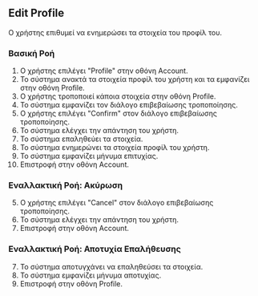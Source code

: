 ## Edit Profile

Ο χρήστης επιθυμεί να ενημερώσει τα στοιχεία του προφίλ του.

### Βασική Ροή

1. Ο χρήστης επιλέγει "Profile" στην οθόνη Account.
2. Το σύστημα ανακτά τα στοιχεία προφίλ του χρήστη και τα εμφανίζει στην οθόνη Profile.
3. Ο χρήστης τροποποιεί κάποια στοιχεία στην οθόνη Profile.
4. Το σύστημα εμφανίζει τον διάλογο επιβεβαίωσης τροποποίησης.
5. Ο χρήστης επιλέγει "Confirm" στον διάλογο επιβεβαίωσης τροποποίησης.
6. Το σύστημα ελέγχει την απάντηση του χρήστη.
7. Το σύστημα επαληθεύει τα στοιχεία.
8. To σύστημα ενημερώνει τα στοιχεία προφίλ του χρήστη.
9. Το σύστημα εμφανίζει μήνυμα επιτυχίας.
10. Επιστροφή στην οθόνη Account.

### Εναλλακτική Ροή: Ακύρωση

5. Ο χρήστης επιλέγει "Cancel" στον διάλογο επιβεβαίωσης τροποποίησης.
6. Το σύστημα ελέγχει την απάντηση του χρήστη.
7. Επιστροφή στην οθόνη Account.

### Εναλλακτική Ροή: Αποτυχία Επαλήθευσης

7. Το σύστημα αποτυγχάνει να επαληθεύσει τα στοιχεία.
8. Το σύστημα εμφανίζει μήνυμα αποτυχίας.
9. Επιστροφή στην οθόνη Profile.
